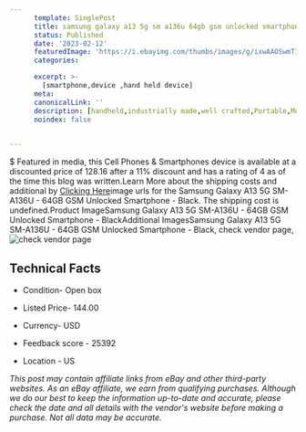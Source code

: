 ```yaml
---
      template: SinglePost
      title: samsung galaxy a13 5g sm a136u 64gb gsm unlocked smartphone black
      status: Published
      date: '2023-02-12'
      featuredImage: 'https://i.ebayimg.com/thumbs/images/g/ixwAAOSwmT1jrMIB/s-l225.jpg'
      categories: 

      excerpt: >-
        [smartphone,device ,hand held device]
      meta:
      canonicalLink: ''
      description: [handheld,industrially made,well crafted,Portable,Mobile,Compact,Convenient,Lightweight,Maneuverable,Man-portable,Miniature,Carriable,Hand-held,Light,Holdable,Transportable,Mobile device,Pocket-sized,On-the-go,Wireless,Cordless,Compact size,Convenient size, smartphone,device ,hand held device]
      noindex: false

        
---
```

$
    Featured in media, this Cell Phones & Smartphones device is available at a discounted price of 128.16 after a 11% discount and has a rating of 4 as of the time this blog was written.Learn More about the shipping costs and additional by [Clicking Here](https://www.ebay.com/itm/175552650160?hash=item28dfc0dbb0%3Ag%3AixwAAOSwmT1jrMIB&amdata=enc%3AAQAHAAAA4AEBCi5UV307TK%2Fj%2F0JRnbM7UM22VEDm1jPwchb9mX%2FvBdYzfzlV8WJ9zNP%2FODAJflZwcw5eXGmK%2BFS2VBiuHD7XbkpOp0JHE64%2Fjph2CoU6Bke2NL9Lgh%2BMhcbRciRT5WPpXj1MdKv4U5qgda3vfmI3%2Bid5hTtnCTGjFiDjtbpr%2BBIpqzYnlwpRBbex1OKbnSDfi2v2uvY0iabJyNGy%2BsvJNYswOnA8VWQiHwxc2mvYWdRF%2FSaRR498f0%2FAI9QGe%2Bh7%2BT9JEeFxVH%2F5sZv3%2BUG8zY%2FRU0oifcgcfsktR6Tp&mkevt=1&mkcid=1&mkrid=711-53200-19255-0&campid=%253CePNCampaignId%253E&customid=%253CreferenceId%253E&toolid=10049)image urls for the Samsung Galaxy A13 5G SM-A136U - 64GB GSM Unlocked Smartphone - Black. The shipping cost is undefined.Product ImageSamsung Galaxy A13 5G SM-A136U - 64GB GSM Unlocked Smartphone - BlackAdditional ImagesSamsung Galaxy A13 5G SM-A136U - 64GB GSM Unlocked Smartphone - Black, check vendor page, ![check vendor page](https://origin-galleryplus.ebayimg.com/ws/web/175552650160_2_0_1/225x225.jpg,https://origin-galleryplus.ebayimg.com/ws/web/175552650160_3_0_1/225x225.jpg,https://origin-galleryplus.ebayimg.com/ws/web/175552650160_4_0_1/225x225.jpg,https://origin-galleryplus.ebayimg.com/ws/web/175552650160_5_0_1/225x225.jpg,https://origin-galleryplus.ebayimg.com/ws/web/175552650160_6_0_1/225x225.jpg,https://origin-galleryplus.ebayimg.com/ws/web/175552650160_7_0_1/225x225.jpg,https://origin-galleryplus.ebayimg.com/ws/web/175552650160_8_0_1/225x225.jpg,https://origin-galleryplus.ebayimg.com/ws/web/175552650160_9_0_1/225x225.jpg)
    
    

 ## Technical Facts 



     
      

 - Condition- Open box 


      

 - Listed Price- 144.00 


      

 - Currency- USD 


      

 - Feedback score - 25392 


      

 - Location - US 


      
      

 *_This post may contain affiliate links from eBay and other third-party websites. As an eBay affiliate, we earn from qualifying purchases. Although we do our best to keep the information up-to-date and accurate, please check the date and all details with the vendor's website before making a purchase. Not all data may be accurate._*



    
    
    
    
    